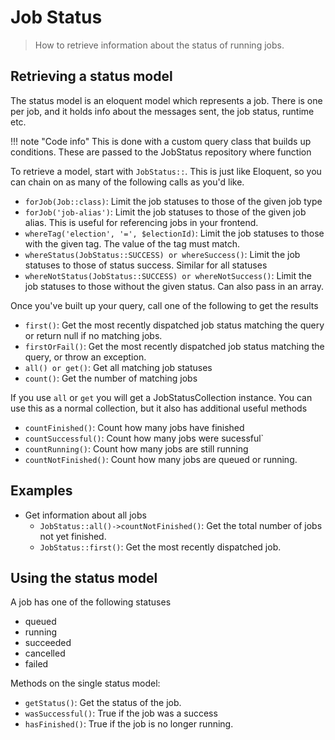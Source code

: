 # Job Status
> How to retrieve information about the status of running jobs.

## Retrieving a status model

The status model is an eloquent model which represents a job. There is one per job, and it holds info about the messages sent, the job status, runtime etc.

!!! note "Code info"
    This is done with a custom query class that builds up conditions. These are passed to the JobStatus repository where function

To retrieve a model, start with `JobStatus::`. This is just like Eloquent, so you can chain on as many of the following calls as you'd like.

- `forJob(Job::class)`: Limit the job statuses to those of the given job type
- `forJob('job-alias')`: Limit the job statuses to those of the given job alias. This is useful for referencing jobs in your frontend.
- `whereTag('election', '=', $electionId)`: Limit the job statuses to those with the given tag. The value of the tag must match.
- `whereStatus(JobStatus::SUCCESS) or whereSuccess()`: Limit the job statuses to those of status success. Similar for all statuses
- `whereNotStatus(JobStatus::SUCCESS) or whereNotSuccess()`: Limit the job statuses to those without the given status. Can also pass in an array.


Once you've built up your query, call one of the following to get the results
- `first()`: Get the most recently dispatched job status matching the query or return null if no matching jobs.
- `firstOrFail()`: Get the most recently dispatched job status matching the query, or throw an exception.
- `all() or get()`: Get all matching job statuses
- `count()`: Get the number of matching jobs

If you use `all` or `get` you will get a JobStatusCollection instance. You can use this as a normal collection, but it also has additional useful methods
- `countFinished()`: Count how many jobs have finished
- `countSuccessful()`: Count how many jobs were sucessful`
- `countRunning()`: Count how many jobs are still running
- `countNotFinished()`: Count how many jobs are queued or running.

## Examples

- Get information about all jobs
  - `JobStatus::all()->countNotFinished()`: Get the total number of jobs not yet finished.
  - `JobStatus::first()`: Get the most recently dispatched job.

## Using the status model

A job has one of the following statuses
- queued
- running
- succeeded
- cancelled
- failed

Methods on the single status model:
- `getStatus()`: Get the status of the job.
- `wasSuccessful()`: True if the job was a success
- `hasFinished()`: True if the job is no longer running.
